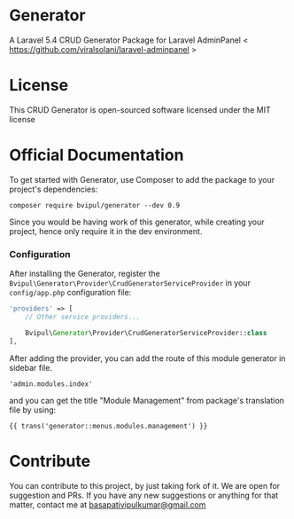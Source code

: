 # Generator
A Laravel 5.4 CRUD Generator Package for Laravel AdminPanel &lt; https://github.com/viralsolani/laravel-adminpanel &gt;

# License
This CRUD Generator is open-sourced software licensed under the MIT license

# Official Documentation
To get started with Generator, use Composer to add the package to your project's dependencies:

`composer require bvipul/generator --dev 0.9`

Since you would be having work of this generator, while creating your project, hence only require it in the dev environment.

### Configuration

After installing the Generator, register the `Bvipul\Generator\Provider\CrudGeneratorServiceProvider` in your `config/app.php` configuration file:

```php
'providers' => [
    // Other service providers...

    Bvipul\Generator\Provider\CrudGeneratorServiceProvider::class
],
```

After adding the provider, you can add the route of this module generator in sidebar file.
```
'admin.modules.index'
```

and you can get the title "Module Management" from package's translation file by using:

```
{{ trans('generator::menus.modules.management') }}
```


# Contribute
You can contribute to this project, by just taking fork of it. We are open for suggestion and PRs. If you have any new suggestions or anything for that matter, contact me at basapativipulkumar@gmail.com



